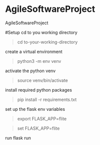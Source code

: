 # AgileSoftwareProject
AgileSoftwareProject

#Setup
cd to you working directory

> cd to-your-working-directory

create a virtual environment

> python3 -m env venv

activate the python venv

> source venv/bin/activate

install required python packages

> pip install -r requirements.txt

set up the flask env variables

> export FLASK_APP=flite

> set FLASK_APP=flite

run flask run
